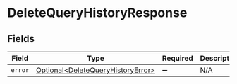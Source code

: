 # DeleteQueryHistoryResponse


## Fields

| Field                                                                                    | Type                                                                                     | Required                                                                                 | Description                                                                              |
| ---------------------------------------------------------------------------------------- | ---------------------------------------------------------------------------------------- | ---------------------------------------------------------------------------------------- | ---------------------------------------------------------------------------------------- |
| `error`                                                                                  | [Optional\<DeleteQueryHistoryError>](../../models/components/DeleteQueryHistoryError.md) | :heavy_minus_sign:                                                                       | N/A                                                                                      |